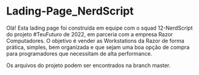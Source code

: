 # Lading-Page_NerdScript

Olá! Esta lading page foi construída em equipe com o squad 12-NerdScript do projeto #TeuFuturo de 2022, em parceria com a empresa Razor Computadores. O objetivo é vender as Workstations da Razor de forma prática, simples, bem organizada e que sejam uma boa opção de compra para programadores que necessitam de alta performance.

Os arquivos do projeto podem ser encontrados na branch master.
